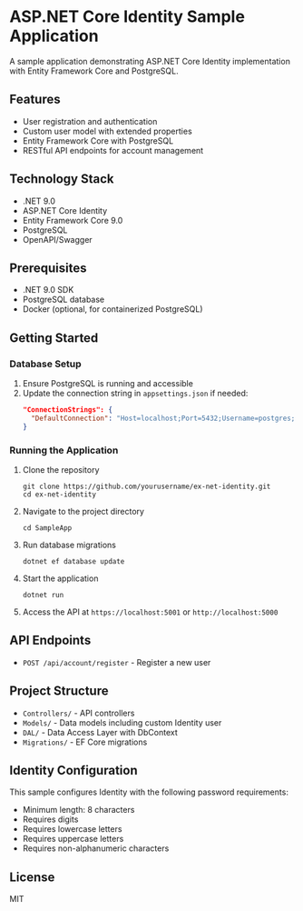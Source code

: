 # ASP.NET Core Identity Sample Application

A sample application demonstrating ASP.NET Core Identity implementation with Entity Framework Core and PostgreSQL.

## Features

- User registration and authentication
- Custom user model with extended properties
- Entity Framework Core with PostgreSQL
- RESTful API endpoints for account management

## Technology Stack

- .NET 9.0
- ASP.NET Core Identity
- Entity Framework Core 9.0
- PostgreSQL
- OpenAPI/Swagger

## Prerequisites

- .NET 9.0 SDK
- PostgreSQL database
- Docker (optional, for containerized PostgreSQL)

## Getting Started

### Database Setup

1. Ensure PostgreSQL is running and accessible
2. Update the connection string in `appsettings.json` if needed:
   ```json
   "ConnectionStrings": {
     "DefaultConnection": "Host=localhost;Port=5432;Username=postgres;Password=mysecretpassword;Database=sample_db"
   }
   ```

### Running the Application

1. Clone the repository
   ```
   git clone https://github.com/yourusername/ex-net-identity.git
   cd ex-net-identity
   ```

2. Navigate to the project directory
   ```
   cd SampleApp
   ```

3. Run database migrations
   ```
   dotnet ef database update
   ```

4. Start the application
   ```
   dotnet run
   ```

5. Access the API at `https://localhost:5001` or `http://localhost:5000`

## API Endpoints

- `POST /api/account/register` - Register a new user

## Project Structure

- `Controllers/` - API controllers
- `Models/` - Data models including custom Identity user
- `DAL/` - Data Access Layer with DbContext
- `Migrations/` - EF Core migrations

## Identity Configuration

This sample configures Identity with the following password requirements:
- Minimum length: 8 characters
- Requires digits
- Requires lowercase letters
- Requires uppercase letters
- Requires non-alphanumeric characters

## License

MIT